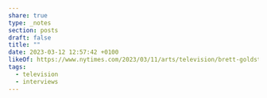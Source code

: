 ```yaml
---
share: true
type: _notes
section: posts
draft: false
title: ""
date: 2023-03-12 12:57:42 +0100
likeOf: https://www.nytimes.com/2023/03/11/arts/television/brett-goldstein-ted-lasso-hercules.html
tags:
  - television
  - interviews
---
```



